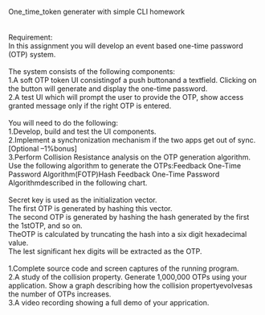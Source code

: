 One_time_token generater with
simple CLI homework<br><br><br>
Requirement:<br>
In this assignment you will develop an event based one-time password (OTP) system. <br><br>
The system consists of the following components:<br>
1.A soft OTP token UI consistingof a push buttonand a textfield. Clicking on the button will generate and display the one-time password.<br>
2.A test UI which will prompt the user to provide the OTP, show access granted message only if the right OTP is entered.<br><br>
You will need to do the following:<br>
1.Develop, build and test the UI components.<br>
2.Implement a synchronization mechanism if the two apps get out of sync.[Optional –1%bonus]<br>
3.Perform Collision Resistance analysis on the OTP generation algorithm.<br>
Use the following algorithm to generate the OTPs:Feedback One-Time Password Algorithm(FOTP)Hash Feedback One-Time Password Algorithmdescribed in the following chart.<br><br>
Secret key is used as the initialization vector.<br>
The first OTP is generated by hashing this vector.<br>
The second OTP is generated by hashing the hash generated by the first the 1stOTP, and so on.<br>
TheOTP is calculated by  truncating  the  hash  into  a  six  digit hexadecimal value.<br>
The  lest  significant  hex  digits  will  be extracted as the OTP.<br>
<br>
1.Complete source code and screen captures of the running program.<br>
2.A study of the collision property. Generate 1,000,000 OTPs using your application. Show a graph describing how the collision propertyevolvesas the number of OTPs increases.<br>
3.A video recording showing a full demo of your apprication.<br>
